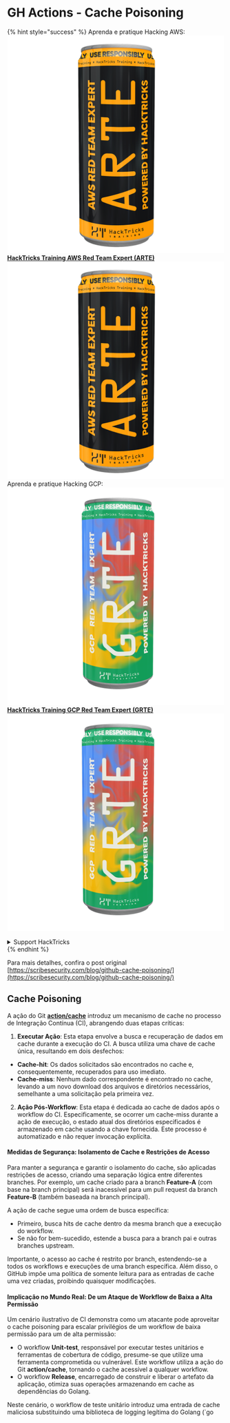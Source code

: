 # GH Actions - Cache Poisoning

{% hint style="success" %}
Aprenda e pratique Hacking AWS:<img src="../../../.gitbook/assets/image (1).png" alt="" data-size="line">[**HackTricks Training AWS Red Team Expert (ARTE)**](https://training.hacktricks.xyz/courses/arte)<img src="../../../.gitbook/assets/image (1).png" alt="" data-size="line">\
Aprenda e pratique Hacking GCP: <img src="../../../.gitbook/assets/image (2).png" alt="" data-size="line">[**HackTricks Training GCP Red Team Expert (GRTE)**<img src="../../../.gitbook/assets/image (2).png" alt="" data-size="line">](https://training.hacktricks.xyz/courses/grte)

<details>

<summary>Support HackTricks</summary>

* Confira os [**planos de assinatura**](https://github.com/sponsors/carlospolop)!
* **Junte-se ao** 💬 [**grupo do Discord**](https://discord.gg/hRep4RUj7f) ou ao [**grupo do telegram**](https://t.me/peass) ou **siga**-nos no **Twitter** 🐦 [**@hacktricks\_live**](https://twitter.com/hacktricks\_live)**.**
* **Compartilhe truques de hacking enviando PRs para os repositórios do** [**HackTricks**](https://github.com/carlospolop/hacktricks) e [**HackTricks Cloud**](https://github.com/carlospolop/hacktricks-cloud).

</details>
{% endhint %}

Para mais detalhes, confira o post original [https://scribesecurity.com/blog/github-cache-poisoning/](https://scribesecurity.com/blog/github-cache-poisoning/)

## Cache Poisoning

A ação do Git [**action/cache**](https://github.com/actions/cache) introduz um mecanismo de cache no processo de Integração Contínua (CI), abrangendo duas etapas críticas:

1. **Executar Ação**: Esta etapa envolve a busca e recuperação de dados em cache durante a execução do CI. A busca utiliza uma chave de cache única, resultando em dois desfechos:
* **Cache-hit**: Os dados solicitados são encontrados no cache e, consequentemente, recuperados para uso imediato.
* **Cache-miss**: Nenhum dado correspondente é encontrado no cache, levando a um novo download dos arquivos e diretórios necessários, semelhante a uma solicitação pela primeira vez.
2. **Ação Pós-Workflow**: Esta etapa é dedicada ao cache de dados após o workflow do CI. Especificamente, se ocorrer um cache-miss durante a ação de execução, o estado atual dos diretórios especificados é armazenado em cache usando a chave fornecida. Este processo é automatizado e não requer invocação explícita.

#### Medidas de Segurança: Isolamento de Cache e Restrições de Acesso

Para manter a segurança e garantir o isolamento do cache, são aplicadas restrições de acesso, criando uma separação lógica entre diferentes branches. Por exemplo, um cache criado para a branch **Feature-A** (com base na branch principal) será inacessível para um pull request da branch **Feature-B** (também baseada na branch principal).

A ação de cache segue uma ordem de busca específica:

* Primeiro, busca hits de cache dentro da mesma branch que a execução do workflow.
* Se não for bem-sucedido, estende a busca para a branch pai e outras branches upstream.

Importante, o acesso ao cache é restrito por branch, estendendo-se a todos os workflows e execuções de uma branch específica. Além disso, o GitHub impõe uma política de somente leitura para as entradas de cache uma vez criadas, proibindo quaisquer modificações.

#### Implicação no Mundo Real: De um Ataque de Workflow de Baixa a Alta Permissão

Um cenário ilustrativo de CI demonstra como um atacante pode aproveitar o cache poisoning para escalar privilégios de um workflow de baixa permissão para um de alta permissão:

* O workflow **Unit-test**, responsável por executar testes unitários e ferramentas de cobertura de código, presume-se que utilize uma ferramenta comprometida ou vulnerável. Este workflow utiliza a ação do Git **action/cache**, tornando o cache acessível a qualquer workflow.
* O workflow **Release**, encarregado de construir e liberar o artefato da aplicação, otimiza suas operações armazenando em cache as dependências do Golang.

Neste cenário, o workflow de teste unitário introduz uma entrada de cache maliciosa substituindo uma biblioteca de logging legítima do Golang (\`go
